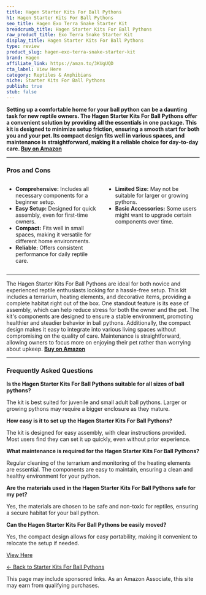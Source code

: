 ```yaml
---
title: Hagen Starter Kits For Ball Pythons
h1: Hagen Starter Kits For Ball Pythons
seo_title: Hagen Exo Terra Snake Starter Kit
breadcrumb_title: Hagen Starter Kits For Ball Pythons
raw_product_title: Exo Terra Snake Starter Kit
display_title: Hagen Starter Kits For Ball Pythons
type: review
product_slug: hagen-exo-terra-snake-starter-kit
brand: Hagen
affiliate_link: https://amzn.to/3KUgUQD
cta_label: View Here
category: Reptiles & Amphibians
niche: Starter Kits For Ball Pythons
publish: true
stub: false
---
```


<div id="intro" class="full-width">
  <p><strong>Setting up a comfortable home for your ball python can be a daunting task for new reptile owners. The Hagen Starter Kits For Ball Pythons offer a convenient solution by providing all the essentials in one package. This kit is designed to minimize setup friction, ensuring a smooth start for both you and your pet. Its compact design fits well in various spaces, and maintenance is straightforward, making it a reliable choice for day-to-day care. <a href="https://amzn.to/3KUgUQD" rel="nofollow sponsored noopener" target="_blank"><strong>Buy on Amazon</strong></a></strong></p>
</div>

<hr />
<h3 id="pros-cons">Pros and Cons</h3>
<div class="pc-grid" style="display:grid;grid-template-columns:1fr 1fr;gap:16px;">
  <ul>
    <li><strong>Comprehensive:</strong> Includes all necessary components for a beginner setup.</li>
    <li><strong>Easy Setup:</strong> Designed for quick assembly, even for first-time owners.</li>
    <li><strong>Compact:</strong> Fits well in small spaces, making it versatile for different home environments.</li>
    <li><strong>Reliable:</strong> Offers consistent performance for daily reptile care.</li>
  </ul>
  <ul>
    <li><strong>Limited Size:</strong> May not be suitable for larger or growing pythons.</li>
    <li><strong>Basic Accessories:</strong> Some users might want to upgrade certain components over time.</li>
  </ul>
</div>
<hr />

<div class="full-width">
  <p>The Hagen Starter Kits For Ball Pythons are ideal for both novice and experienced reptile enthusiasts looking for a hassle-free setup. This kit includes a terrarium, heating elements, and decorative items, providing a complete habitat right out of the box. One standout feature is its ease of assembly, which can help reduce stress for both the owner and the pet. The kit's components are designed to ensure a stable environment, promoting healthier and steadier behavior in ball pythons. Additionally, the compact design makes it easy to integrate into various living spaces without compromising on the quality of care. Maintenance is straightforward, allowing owners to focus more on enjoying their pet rather than worrying about upkeep. <a href="https://amzn.to/3KUgUQD" rel="nofollow sponsored noopener" target="_blank"><strong>Buy on Amazon</strong></a></p>
</div>

<hr />
<h3 id="faqs">Frequently Asked Questions</h3>

<p><strong>Is the Hagen Starter Kits For Ball Pythons suitable for all sizes of ball pythons?</strong></p>
<p>The kit is best suited for juvenile and small adult ball pythons. Larger or growing pythons may require a bigger enclosure as they mature.</p>

<p><strong>How easy is it to set up the Hagen Starter Kits For Ball Pythons?</strong></p>
<p>The kit is designed for easy assembly, with clear instructions provided. Most users find they can set it up quickly, even without prior experience.</p>

<p><strong>What maintenance is required for the Hagen Starter Kits For Ball Pythons?</strong></p>
<p>Regular cleaning of the terrarium and monitoring of the heating elements are essential. The components are easy to maintain, ensuring a clean and healthy environment for your python.</p>

<p><strong>Are the materials used in the Hagen Starter Kits For Ball Pythons safe for my pet?</strong></p>
<p>Yes, the materials are chosen to be safe and non-toxic for reptiles, ensuring a secure habitat for your ball python.</p>

<p><strong>Can the Hagen Starter Kits For Ball Pythons be easily moved?</strong></p>
<p>Yes, the compact design allows for easy portability, making it convenient to relocate the setup if needed.</p>
<p><a class="btn" href="https://amzn.to/3KUgUQD" target="_blank" rel="nofollow sponsored noopener">View Here</a></p>
<p><a href="/roundups/reptiles-amphibians/starter-kits-for-ball-pythons/">← Back to Starter Kits For Ball Pythons</a></p>
<aside class="disclosure">This page may include sponsored links. As an Amazon Associate, this site may earn from qualifying purchases.</aside>
